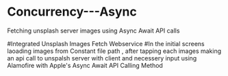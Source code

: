 # Concurrency---Async
Fetching unsplash server images using Async Await API calls

#Integrated Unsplash Images Fetch Webservice
#In the initial screens laoading images from Constant file path , after tapping each images making an api call to unspalsh server with client and necessery input using Alamofire with Apple's Async Await API Calling Method

